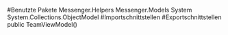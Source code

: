 #Benutzte Pakete
Messenger.Helpers
Messenger.Models
System
System.Collections.ObjectModel
#Importschnittstellen
#Exportschnittstellen
public TeamViewModel()
